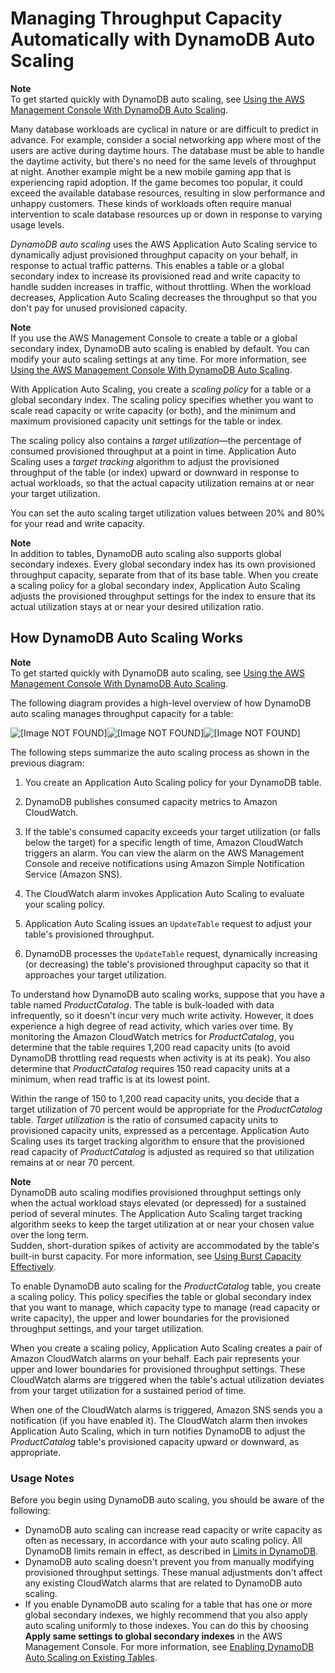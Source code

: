 # Managing Throughput Capacity Automatically with DynamoDB Auto Scaling<a name="AutoScaling"></a>

**Note**  
To get started quickly with DynamoDB auto scaling, see [Using the AWS Management Console With DynamoDB Auto Scaling](AutoScaling.Console.md)\.

Many database workloads are cyclical in nature or are difficult to predict in advance\. For example, consider a social networking app where most of the users are active during daytime hours\. The database must be able to handle the daytime activity, but there's no need for the same levels of throughput at night\. Another example might be a new mobile gaming app that is experiencing rapid adoption\. If the game becomes too popular, it could exceed the available database resources, resulting in slow performance and unhappy customers\. These kinds of workloads often require manual intervention to scale database resources up or down in response to varying usage levels\.

*DynamoDB auto scaling* uses the AWS Application Auto Scaling service to dynamically adjust provisioned throughput capacity on your behalf, in response to actual traffic patterns\. This enables a table or a global secondary index to increase its provisioned read and write capacity to handle sudden increases in traffic, without throttling\. When the workload decreases, Application Auto Scaling decreases the throughput so that you don't pay for unused provisioned capacity\.

**Note**  
If you use the AWS Management Console to create a table or a global secondary index, DynamoDB auto scaling is enabled by default\. You can modify your auto scaling settings at any time\. For more information, see [Using the AWS Management Console With DynamoDB Auto Scaling](AutoScaling.Console.md)\.

With Application Auto Scaling, you create a *scaling policy* for a table or a global secondary index\. The scaling policy specifies whether you want to scale read capacity or write capacity \(or both\), and the minimum and maximum provisioned capacity unit settings for the table or index\.

The scaling policy also contains a *target utilization*—the percentage of consumed provisioned throughput at a point in time\. Application Auto Scaling uses a *target tracking* algorithm to adjust the provisioned throughput of the table \(or index\) upward or downward in response to actual workloads, so that the actual capacity utilization remains at or near your target utilization\.

 You can set the auto scaling target utilization values between 20% and 80% for your read and write capacity\. 

**Note**  
In addition to tables, DynamoDB auto scaling also supports global secondary indexes\. Every global secondary index has its own provisioned throughput capacity, separate from that of its base table\. When you create a scaling policy for a global secondary index, Application Auto Scaling adjusts the provisioned throughput settings for the index to ensure that its actual utilization stays at or near your desired utilization ratio\.

## How DynamoDB Auto Scaling Works<a name="AutoScaling.HowItWorks"></a>

**Note**  
To get started quickly with DynamoDB auto scaling, see [Using the AWS Management Console With DynamoDB Auto Scaling](AutoScaling.Console.md)\.

The following diagram provides a high\-level overview of how DynamoDB auto scaling manages throughput capacity for a table:

![\[Image NOT FOUND\]](http://docs.aws.amazon.com/amazondynamodb/latest/developerguide/images/auto-scaling.png)![\[Image NOT FOUND\]](http://docs.aws.amazon.com/amazondynamodb/latest/developerguide/)![\[Image NOT FOUND\]](http://docs.aws.amazon.com/amazondynamodb/latest/developerguide/)

The following steps summarize the auto scaling process as shown in the previous diagram:

1. You create an Application Auto Scaling policy for your DynamoDB table\.

1. DynamoDB publishes consumed capacity metrics to Amazon CloudWatch\. 

1. If the table's consumed capacity exceeds your target utilization \(or falls below the target\) for a specific length of time, Amazon CloudWatch triggers an alarm\. You can view the alarm on the AWS Management Console and receive notifications using Amazon Simple Notification Service \(Amazon SNS\)\.

1. The CloudWatch alarm invokes Application Auto Scaling to evaluate your scaling policy\.

1. Application Auto Scaling issues an `UpdateTable` request to adjust your table's provisioned throughput\.

1. DynamoDB processes the `UpdateTable` request, dynamically increasing \(or decreasing\) the table's provisioned throughput capacity so that it approaches your target utilization\.

To understand how DynamoDB auto scaling works, suppose that you have a table named *ProductCatalog*\. The table is bulk\-loaded with data infrequently, so it doesn't incur very much write activity\. However, it does experience a high degree of read activity, which varies over time\. By monitoring the Amazon CloudWatch metrics for *ProductCatalog*, you determine that the table requires 1,200 read capacity units \(to avoid DynamoDB throttling read requests when activity is at its peak\)\. You also determine that *ProductCatalog* requires 150 read capacity units at a minimum, when read traffic is at its lowest point\.

Within the range of 150 to 1,200 read capacity units, you decide that a target utilization of 70 percent would be appropriate for the *ProductCatalog* table\. *Target utilization* is the ratio of consumed capacity units to provisioned capacity units, expressed as a percentage\. Application Auto Scaling uses its target tracking algorithm to ensure that the provisioned read capacity of *ProductCatalog* is adjusted as required so that utilization remains at or near 70 percent\.

**Note**  
DynamoDB auto scaling modifies provisioned throughput settings only when the actual workload stays elevated \(or depressed\) for a sustained period of several minutes\. The Application Auto Scaling target tracking algorithm seeks to keep the target utilization at or near your chosen value over the long term\.  
Sudden, short\-duration spikes of activity are accommodated by the table's built\-in burst capacity\. For more information, see [Using Burst Capacity Effectively](bp-partition-key-design.md#bp-partition-key-throughput-bursting)\.

To enable DynamoDB auto scaling for the *ProductCatalog* table, you create a scaling policy\. This policy specifies the table or global secondary index that you want to manage, which capacity type to manage \(read capacity or write capacity\), the upper and lower boundaries for the provisioned throughput settings, and your target utilization\.

When you create a scaling policy, Application Auto Scaling creates a pair of Amazon CloudWatch alarms on your behalf\. Each pair represents your upper and lower boundaries for provisioned throughput settings\. These CloudWatch alarms are triggered when the table's actual utilization deviates from your target utilization for a sustained period of time\.

When one of the CloudWatch alarms is triggered, Amazon SNS sends you a notification \(if you have enabled it\)\. The CloudWatch alarm then invokes Application Auto Scaling, which in turn notifies DynamoDB to adjust the *ProductCatalog* table's provisioned capacity upward or downward, as appropriate\.

### Usage Notes<a name="AutoScaling.UsageNotes"></a>

Before you begin using DynamoDB auto scaling, you should be aware of the following:
+ DynamoDB auto scaling can increase read capacity or write capacity as often as necessary, in accordance with your auto scaling policy\. All DynamoDB limits remain in effect, as described in [Limits in DynamoDB](https://docs.aws.amazon.com/amazondynamodb/latest/developerguide/Limits.html)\. 
+ DynamoDB auto scaling doesn't prevent you from manually modifying provisioned throughput settings\. These manual adjustments don't affect any existing CloudWatch alarms that are related to DynamoDB auto scaling\.
+ If you enable DynamoDB auto scaling for a table that has one or more global secondary indexes, we highly recommend that you also apply auto scaling uniformly to those indexes\. You can do this by choosing **Apply same settings to global secondary indexes** in the AWS Management Console\. For more information, see [Enabling DynamoDB Auto Scaling on Existing Tables](AutoScaling.Console.md#AutoScaling.Console.ExistingTable)\.